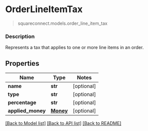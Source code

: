 # OrderLineItemTax
> squareconnect.models.order_line_item_tax

### Description

Represents a tax that applies to one or more line items in an order.

## Properties
Name | Type | Notes
------------ | ------------- | -------------
**name** | **str** | [optional] 
**type** | **str** | [optional] 
**percentage** | **str** | [optional] 
**applied_money** | [**Money**](Money.md) | [optional] 

[[Back to Model list]](../README.md#documentation-for-models) [[Back to API list]](../README.md#documentation-for-api-endpoints) [[Back to README]](../README.md)


